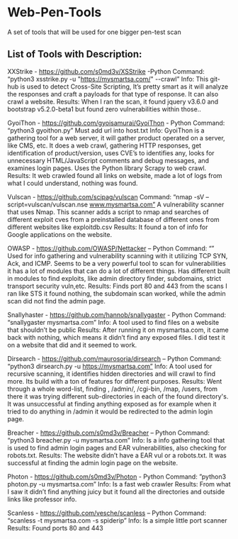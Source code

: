 # Web-Pen-Tools
A set of tools that will be used for one bigger pen-test scan

List of Tools with Description:
-------------------------------
XXStrike - https://github.com/s0md3v/XSStrike -Python
Command: “python3 xsstrike.py -u "https://mysmartsa.com/" --crawl”
Info: This git-hub is used to detect Cross-Site Scripting, It’s pretty smart as it will analyze the responses and craft a payloads for that type of response. It can also crawl a website.
Results: When I ran the scan, it found jquery v3.6.0  and bootstrap v5.2.0-beta1 but found zero vulnerabilities within those..


GyoiThon - https://github.com/gyoisamurai/GyoiThon - Python
Command: “python3 gyoithon.py” Must add url into host.txt
Info: GyoiThon is a gathering tool for a web server, it will gather product operated on a server, like CMS, etc. It does a web crawl, gathering HTTP responses, get identification of product/version, uses CVE’s to identifies any, looks for unnecessary HTML/JavaScript comments and debug messages, and examines login pages. Uses the Python library Scrapy to web crawl.
Results: It web crawled found all links on website, made a lot of logs from what I could understand, nothing was found.


Vulscan - https://github.com/scipag/vulscan 
Command: “nmap -sV –script=vulscan/vulscan.nse www.mysmartsa.com”
A vulnerability scanner that uses Nmap. This scanner adds a script to nmap and searches of different exploit cves from a preinstalled database of different ones from different websites like exploitdb.csv
Results: It found a ton of info for Google applications on the website.


OWASP - https://github.com/OWASP/Nettacker – Python
Command: “”
Used for info gathering and vulnerability scanning with it utilizing TCP SYN, Ack, and ICMP. 
Seems to be a very powerful tool to scan for vulnerabilities it has a lot of modules that can do a lot of different things. Has different built in modules to find exploits, like admin directory finder, subdomains, strict transport security vuln,etc. 
Results: Finds port 80 and 443 from the scans I ran like STS it found nothing, the subdomain scan worked, while the admin scan did not find the admin page. 


Snallyhaster - https://github.com/hannob/snallygaster - Python
Command: “snallygaster mysmartsa.com”
Info: A tool used to find files on a website that shouldn’t be public
Results: After running it on mysmartsa.com, it came back with nothing, which means it didn’t find any exposed files. I did test it on a website that did and it seemed to work.


Dirsearch - https://github.com/maurosoria/dirsearch – Python
Command: “python3 dirsearch.py -u https://mysmartsa.com”
Info: A tool used for recursive scanning, it identifies hidden directories and will crawl to find more. Its build with a ton of features for different purposes. 
Results: Went through a whole word-list, finding , /admin/, /cgi-bin, /map, /users, from there it was trying different sub-directories in each of the found directory's. It was unsuccessful at finding anything exposed as for example when it tried to do anything in /admin it would be redirected to the admin login page. 


Breacher - https://github.com/s0md3v/Breacher – Python
Command: “python3 breacher.py -u mysmartsa.com”
Info: Is a info gathering tool that is used to find admin login pages and EAR vulnerabilities, also checking for robots.txt. 
Results: The website didn’t have a EAR vul or a robots.txt. It was successful at finding the admin login page on the website. 


Photon - https://github.com/s0md3v/Photon - Python
Command: ”python3 photon.py -u mysmartsa.com”
Info: Is a fast web crawler
Results: From what I saw it didn’t find anything juicy but it found all the directories and outside links like professor info. 


Scanless - https://github.com/vesche/scanless – Python
Command: “scanless -t mysmartsa.com -s spiderip”
Info: Is a simple little port scanner
Results: Found ports 80 and 443
